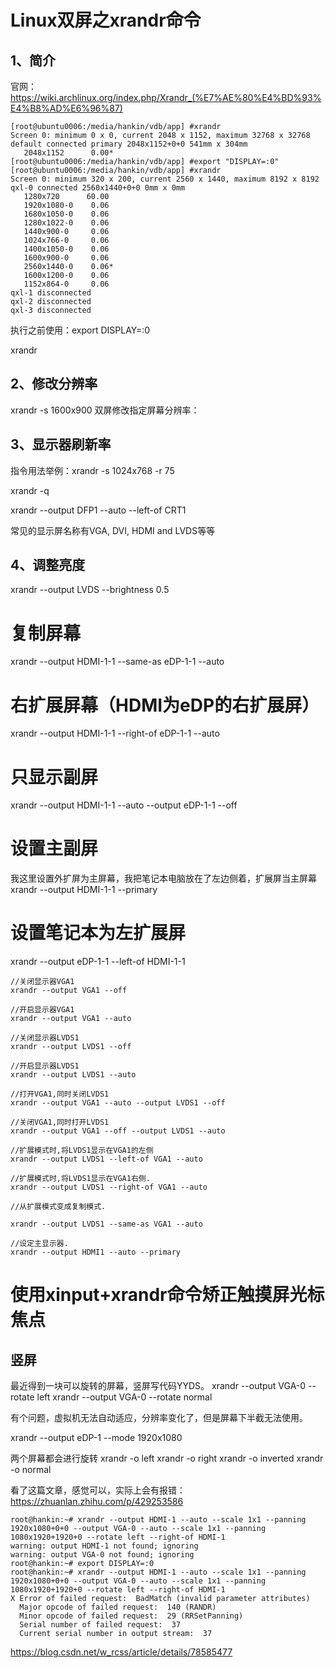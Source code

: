 # Linux双屏之xrandr命令

## 1、简介
官网：https://wiki.archlinux.org/index.php/Xrandr_(%E7%AE%80%E4%BD%93%E4%B8%AD%E6%96%87)

```
[root@ubuntu0006:/media/hankin/vdb/app] #xrandr
Screen 0: minimum 0 x 0, current 2048 x 1152, maximum 32768 x 32768
default connected primary 2048x1152+0+0 541mm x 304mm
   2048x1152      0.00*
[root@ubuntu0006:/media/hankin/vdb/app] #export "DISPLAY=:0"
[root@ubuntu0006:/media/hankin/vdb/app] #xrandr
Screen 0: minimum 320 x 200, current 2560 x 1440, maximum 8192 x 8192
qxl-0 connected 2560x1440+0+0 0mm x 0mm
   1280x720      60.00
   1920x1080-0    0.06
   1680x1050-0    0.06
   1280x1022-0    0.06
   1440x900-0     0.06
   1024x766-0     0.06
   1400x1050-0    0.06
   1600x900-0     0.06
   2560x1440-0    0.06*
   1600x1200-0    0.06
   1152x864-0     0.06
qxl-1 disconnected
qxl-2 disconnected
qxl-3 disconnected
```

执行之前使用：export DISPLAY=:0

xrandr

## 2、修改分辨率
xrandr -s 1600x900
双屏修改指定屏幕分辨率：

## 3、显示器刷新率
指令用法举例：xrandr -s 1024x768 -r 75

xrandr -q


xrandr --output DFP1 --auto --left-of CRT1

常见的显示屏名称有VGA, DVI, HDMI and LVDS等等


## 4、调整亮度
xrandr --output LVDS --brightness 0.5


# 复制屏幕
xrandr --output HDMI-1-1 --same-as eDP-1-1 --auto

# 右扩展屏幕（HDMI为eDP的右扩展屏）
xrandr --output HDMI-1-1 --right-of eDP-1-1 --auto 

# 只显示副屏
xrandr --output HDMI-1-1 --auto --output eDP-1-1 --off 

# 设置主副屏
我这里设置外扩屏为主屏幕，我把笔记本电脑放在了左边侧着，扩展屏当主屏幕
xrandr --output HDMI-1-1 --primary

# 设置笔记本为左扩展屏
xrandr --output eDP-1-1 --left-of HDMI-1-1

```
//关闭显示器VGA1
xrandr --output VGA1 --off

//开启显示器VGA1
xrandr --output VGA1 --auto

//关闭显示器LVDS1
xrandr --output LVDS1 --off

//开启显示器LVDS1
xrandr --output LVDS1 --auto

//打开VGA1,同时关闭LVDS1
xrandr --output VGA1 --auto --output LVDS1 --off

//关闭VGA1,同时打开LVDS1
xrandr --output VGA1 --off --output LVDS1 --auto

//扩展模式时,将LVDS1显示在VGA1的左侧
xrandr --output LVDS1 --left-of VGA1 --auto

//扩展模式时,将LVDS1显示在VGA1右侧.
xrandr --output LVDS1 --right-of VGA1 --auto

//从扩展模式变成复制模式.

xrandr --output LVDS1 --same-as VGA1 --auto

//设定主显示器.
xrandr --output HDMI1 --auto --primary
```

# 使用xinput+xrandr命令矫正触摸屏光标焦点

## 竖屏
最近得到一块可以旋转的屏幕，竖屏写代码YYDS。
xrandr --output VGA-0 --rotate left
xrandr --output VGA-0 --rotate normal

有个问题，虚拟机无法自动适应，分辨率变化了，但是屏幕下半截无法使用。

xrandr --output eDP-1 --mode 1920x1080

两个屏幕都会进行旋转
xrandr -o left
xrandr -o right
xrandr -o inverted
xrandr -o normal

看了这篇文章，感觉可以，实际上会有报错：https://zhuanlan.zhihu.com/p/429253586
```
root@hankin:~# xrandr --output HDMI-1 --auto --scale 1x1 --panning 1920x1080+0+0 --output VGA-0 --auto --scale 1x1 --panning 1080x1920+1920+0 --rotate left --right-of HDMI-1
warning: output HDMI-1 not found; ignoring
warning: output VGA-0 not found; ignoring
root@hankin:~# export DISPLAY=:0
root@hankin:~# xrandr --output HDMI-1 --auto --scale 1x1 --panning 1920x1080+0+0 --output VGA-0 --auto --scale 1x1 --panning 1080x1920+1920+0 --rotate left --right-of HDMI-1
X Error of failed request:  BadMatch (invalid parameter attributes)
  Major opcode of failed request:  140 (RANDR)
  Minor opcode of failed request:  29 (RRSetPanning)
  Serial number of failed request:  37
  Current serial number in output stream:  37
```

https://blog.csdn.net/w_rcss/article/details/78585477
